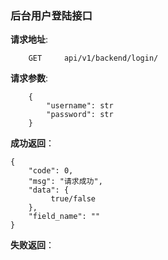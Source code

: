 ### 后台用户登陆接口

**请求地址**:
```
    GET     api/v1/backend/login/
```

**请求参数**:
```
    {
        "username": str
        "password": str
    }
```


**成功返回**：
```
{
    "code": 0,
    "msg": "请求成功",
    "data": {
         true/false
    },
    "field_name": ""
}
```

**失败返回**：
```

```
